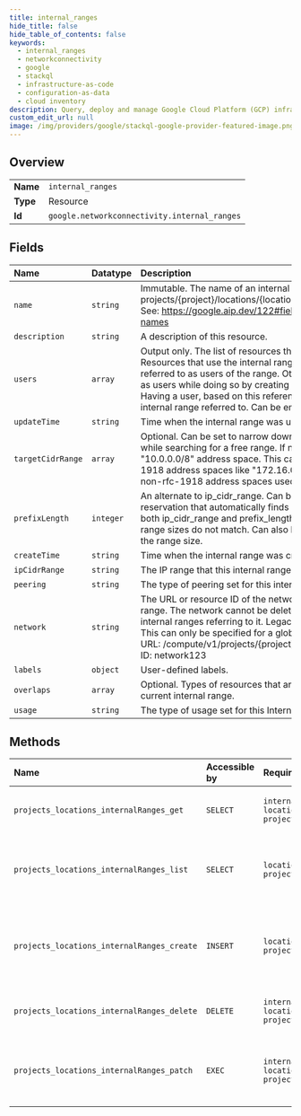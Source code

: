 ```yaml
---
title: internal_ranges
hide_title: false
hide_table_of_contents: false
keywords:
  - internal_ranges
  - networkconnectivity
  - google    
  - stackql
  - infrastructure-as-code
  - configuration-as-data
  - cloud inventory
description: Query, deploy and manage Google Cloud Platform (GCP) infrastructure and resources using SQL
custom_edit_url: null
image: /img/providers/google/stackql-google-provider-featured-image.png
---
```

  
    

## Overview
<table><tbody>
<tr><td><b>Name</b></td><td><code>internal_ranges</code></td></tr>
<tr><td><b>Type</b></td><td>Resource</td></tr>
<tr><td><b>Id</b></td><td><code>google.networkconnectivity.internal_ranges</code></td></tr>
</tbody></table>

## Fields
| Name | Datatype | Description |
|:-----|:---------|:------------|
| `name` | `string` | Immutable. The name of an internal range. Format: projects/&#123;project&#125;/locations/&#123;location&#125;/internalRanges/&#123;internal_range&#125; See: https://google.aip.dev/122#fields-representing-resource-names |
| `description` | `string` | A description of this resource. |
| `users` | `array` | Output only. The list of resources that refer to this internal range. Resources that use the internal range for their range allocation are referred to as users of the range. Other resources mark themselves as users while doing so by creating a reference to this internal range. Having a user, based on this reference, prevents deletion of the internal range referred to. Can be empty. |
| `updateTime` | `string` | Time when the internal range was updated. |
| `targetCidrRange` | `array` | Optional. Can be set to narrow down or pick a different address space while searching for a free range. If not set, defaults to the "10.0.0.0/8" address space. This can be used to search in other rfc-1918 address spaces like "172.16.0.0/12" and "192.168.0.0/16" or non-rfc-1918 address spaces used in the VPC. |
| `prefixLength` | `integer` | An alternate to ip_cidr_range. Can be set when trying to create a reservation that automatically finds a free range of the given size. If both ip_cidr_range and prefix_length are set, there is an error if the range sizes do not match. Can also be used during updates to change the range size. |
| `createTime` | `string` | Time when the internal range was created. |
| `ipCidrRange` | `string` | The IP range that this internal range defines. |
| `peering` | `string` | The type of peering set for this internal range. |
| `network` | `string` | The URL or resource ID of the network in which to reserve the internal range. The network cannot be deleted if there are any reserved internal ranges referring to it. Legacy networks are not supported. This can only be specified for a global internal address. Example: - URL: /compute/v1/projects/&#123;project&#125;/global/networks/&#123;resourceId&#125; - ID: network123 |
| `labels` | `object` | User-defined labels. |
| `overlaps` | `array` | Optional. Types of resources that are allowed to overlap with the current internal range. |
| `usage` | `string` | The type of usage set for this InternalRange. |
## Methods
| Name | Accessible by | Required Params | Description |
|:-----|:--------------|:----------------|:------------|
| `projects_locations_internalRanges_get` | `SELECT` | `internalRangesId, locationsId, projectsId` | Gets details of a single internal range. |
| `projects_locations_internalRanges_list` | `SELECT` | `locationsId, projectsId` | Lists internal ranges in a given project and location. |
| `projects_locations_internalRanges_create` | `INSERT` | `locationsId, projectsId` | Creates a new internal range in a given project and location. |
| `projects_locations_internalRanges_delete` | `DELETE` | `internalRangesId, locationsId, projectsId` | Deletes a single internal range. |
| `projects_locations_internalRanges_patch` | `EXEC` | `internalRangesId, locationsId, projectsId` | Updates the parameters of a single internal range. |

